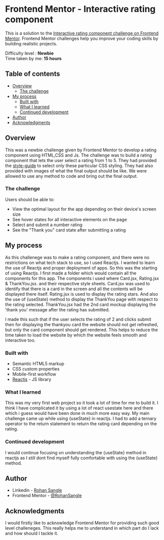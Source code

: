 # Frontend Mentor - Interactive rating component

This is a solution to the [Interactive rating component challenge on Frontend Mentor](https://www.frontendmentor.io/challenges/interactive-rating-component-koxpeBUmI). Frontend Mentor challenges help you improve your coding skills by building realistic projects. 

Difficulty level : **Newbie** <br>
Time taken by me: **15 hours** 

## Table of contents

- [Overview](#overview)
  - [The challenge](#the-challenge)
- [My process](#my-process)
  - [Built with](#built-with)
  - [What I learned](#what-i-learned)
  - [Continued development](#continued-development)
- [Author](#author)
- [Acknowledgments](#acknowledgments)

## Overview

This was a newbie challenge given by Frontend Mentor to develop a rating component using HTML,CSS and Js.
The challenge was to build a rating component that lets the user select a rating from 1 to 5.
They had provided the [style-guide](style-guide.md) to select only these particular CSS styling. They had also provided with images of what the final output should be like.
We were allowed to use any method to code and bring out the final output.


### The challenge

Users should be able to:

- View the optimal layout for the app depending on their device's screen size
- See hover states for all interactive elements on the page
- Select and submit a number rating
- See the "Thank you" card state after submitting a rating


## My process

As this challenege was to make a rating component, and there were no restrictions on what tech stack to use, so I used Reactjs. I wanted to learn the use of Reactjs and proper deployment of apps. So this was the starting of using Reactjs.
I first made a folder which would contain all the components for this app. The components i used where Card.jsx, Rating.jsx & ThankYou.jsx. and their respective style sheets. 
Card.jsx was used to identify that there is a card in the screen and all the contents will be displayed there itself.
Rating.jsx is used to display the rating stars. And also the use of {useState} method to display the ThankYou page with respect to the rating selected.
ThankYou.jsx had the 2nd card mockup displaying the 'thank you' message after the rating has submitted.

I made this such that if the user selects the rating of 2 and clicks submit then for displaying the thankyou card the website should not get refreshed, but only the card component should get rendered. This helps to reduce the time taken to load the website by which the website feels smooth and interactive too.

### Built with

- Semantic HTML5 markup
- CSS custom properties
- Mobile-first workflow
- [Reactjs](https://reactjs.org/) - JS library


### What I learned

This was my very first web project so it took a lot of time for me to build it. I think I have complicated it by using a lot of react usestate here and there which i guess would have been done in much more easy way.
My main challenge came up while using {useState} in reactjs.
I had to add a ternary operator to the return statement to return the rating card depending on the rating.


### Continued development

I would continue focusing on understanding the {useState} method in reactjs as I still dont find myself fully comfortable with using the {useState} method. 


## Author

- Linkedin - [Rohan Sangle](https://www.linkedin.com/in/rohan-sangle)
- Frontend Mentor - [@RohanSangle](https://www.frontendmentor.io/profile/RohanSangle)


## Acknowledgments

I would firstly like to acknowledge Frontend Mentor for providing such good level challeneges. This really helps me to understand in which part do I lack and how should I tackle it.
